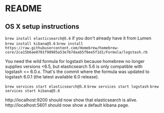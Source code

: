 # README

## OS X setup instructions
`brew install elasticsearch@5.6` if you don't already have it from Lumen
`brew install kibana@5.6`
`brew install https://raw.githubusercontent.com/Homebrew/homebrew-core/2ca15b6ae0701f98985a53e7b7daab5f8ee5f1d1/Formula/logstash.rb`

You need the wild formula for logstash because homebrew no longer supplies versions <6.5, but elasticsearch 5.6 is only compatible with logstash <= 6.0.x. That's the commit where the formula was updated to logstash 6.0.1 (the latest available 6.0 release).

`brew services start elasticsearch@5.6`
`brew services start logstash`
`brew services start kibana@5.6`

http://localhost:9200 should now show that elasticsearch is alive. http://localhost:5601 should now show a default kibana page.
